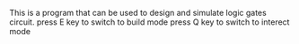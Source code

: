 This is a program that can be used to design and simulate logic
gates circuit.
press E key to switch to build mode
press Q key to switch to interect mode
